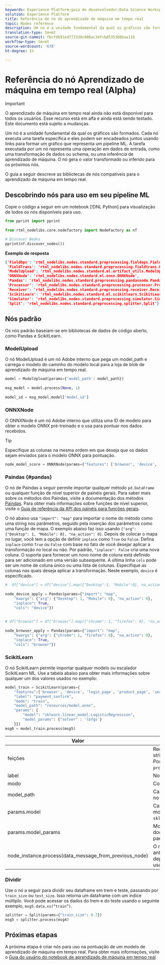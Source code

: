 ```yaml
---
keywords: Experience Platform;guia do desenvolvedor;Data Science Workspace;topics;Real-time Machine Learning;referência do nó;
solution: Experience Platform
title: Referência de nó de aprendizado de máquina em tempo real
topic: Nodes reference
description: Um nó é a unidade fundamental da qual os gráficos são formados. Cada nó executa uma tarefa específica e eles podem ser encadeados juntos usando links para formar um gráfico que representa um pipeline ML. A tarefa executada por um nó representa uma operação em dados de entrada, como uma transformação de dados ou schema, ou uma inferência de aprendizado de máquina. O nó gera o valor transformado ou inferido para os próximos nós.
translation-type: tm+mt
source-git-commit: f6cfd691ed772339c888ac34fcbd535360baa116
workflow-type: tm+mt
source-wordcount: '678'
ht-degree: 1%

---
```



# Referência do nó Aprendizado de máquina em tempo real (Alpha)

>[!IMPORTANT]
>
>O aprendizado de máquina em tempo real ainda não está disponível para todos os usuários. Esse recurso está em alfa e ainda está sendo testado. Este documento está sujeito a mudanças.

Um nó é a unidade fundamental da qual os gráficos são formados. Cada nó executa uma tarefa específica e eles podem ser encadeados juntos usando links para formar um gráfico que representa um pipeline ML. A tarefa executada por um nó representa uma operação em dados de entrada, como uma transformação de dados ou schema, ou uma inferência de aprendizado de máquina. O nó gera o valor transformado ou inferido para os próximos nós.

O guia a seguir descreve as bibliotecas de nós compatíveis para o aprendizado de máquina em tempo real.

## Descobrindo nós para uso em seu pipeline ML

Copie o código a seguir em um notebook [!DNL Python] para visualização de todos os nós disponíveis para uso.

```python
from pprint import pprint
 
from rtml_nodelibs.core.nodefactory import NodeFactory as nf
```

```python
# Discover Nodes
pprint(nf.discover_nodes())
```

**Exemplo de resposta**

```json
{'FieldOps': 'rtml_nodelibs.nodes.standard.preprocessing.fieldops.FieldOps',
 'FieldTrans': 'rtml_nodelibs.nodes.standard.preprocessing.fieldtrans.FieldTrans',
 'ModelUpload': 'rtml_nodelibs.nodes.standard.ml.artifact_utils.ModelUpload',
 'ONNXNode': 'rtml_nodelibs.nodes.standard.ml.onnx.ONNXNode',
 'Pandas': 'rtml_nodelibs.nodes.standard.preprocessing.pandasnode.Pandas',
 'Processor': 'rtml_nodelibs.nodes.standard.preprocessing.processor.Processor',
 'Receiver': 'rtml_nodelibs.nodes.standard.preprocessing.receiver.Receiver',
 'ScikitLearn': 'rtml_nodelibs.nodes.standard.ml.scikitlearn.ScikitLearn',
 'Simulator': 'rtml_nodelibs.nodes.standard.preprocessing.simulator.Simulator',
 'Split': 'rtml_nodelibs.nodes.standard.preprocessing.splitter.Split'}
```

## Nós padrão

Os nós padrão baseiam-se em bibliotecas de dados de código aberto, como Pandas e ScikitLearn.

### ModelUpload

O nó ModelUpload é um nó Adobe interno que pega um model_path e carrega o modelo do caminho do modelo local para a loja de blob de aprendizado de máquina em tempo real.

```python
model = ModelUpload(params={'model_path': model_path})
  
msg_model = model.process(None, 1)
  
model_id = msg_model.model['model_id']
```

### ONNXNode

O ONNXNode é um nó Adobe interno que utiliza uma ID de modelo para obter o modelo ONNX pré-treinado e o usa para pontuar nos dados recebidos.

>[!TIP]
>
>Especifique as colunas na mesma ordem em que deseja que os dados sejam enviados para o modelo ONNX para pontuação.

```python
node_model_score = ONNXNode(params={"features": ['browser', 'device', 'login_page', 'product_page', 'search_page'], "model_id": model_id})
```

### Paindas {#pandas}

O nó de Paindas a seguir permite importar qualquer método `pd.DataFrame` ou qualquer função de nível superior de painéis gerais. Para saber mais sobre os métodos dos Paindas, visite a documentação dos métodos [Paindas](https://pandas.pydata.org/pandas-docs/stable/reference/api/pandas.DataFrame.html). Para obter mais informações sobre funções de nível superior, visite o [Guia de referência da API dos painéis para funções gerais](https://pandas.pydata.org/pandas-docs/stable/reference/general_functions.html).

O nó abaixo usa `"import": "map"` para importar o nome do método como uma string nos parâmetros, seguido pela inserção dos parâmetros como uma função de mapa. O exemplo abaixo faz isso usando `{"arg": {"Desktop": 1, "Mobile": 0}, "na_action": 0}`. Depois de colocar o mapa no lugar, você tem a opção de definir `inplace` como `True` ou `False`. Defina `inplace` como `True` ou `False` com base no fato de você desejar aplicar a transformação no local ou não. Por padrão, `"inplace": False` cria uma nova coluna. O suporte para fornecer um novo nome de coluna está definido para ser adicionado em uma versão subsequente. A última linha `cols` pode ser um nome de coluna único ou uma lista de colunas. Especifique as colunas nas quais deseja aplicar a transformação. Neste exemplo, `device` é especificado.

```python
#  df["device"] = df["device"].map({"Desktop":1, "Mobile":0}, na_action=0)
 
node_device_apply = Pandas(params={"import": "map",
    "kwargs": {"arg": {"Desktop": 1, "Mobile": 0}, "na_action": 0},
    "inplace": True,
    "cols": "device"})
 
 
# df["browser"] = df["browser"].map({"chrome": 1, "firefox": 0}, "na_action": 0})
 
node_browser_apply = Pandas(params={"import": "map",
    "kwargs": {"arg": {"chrome": 1, "firefox": 0}, "na_action": 0},
    "inplace": True,
    "cols": "browser"})
```

### ScikitLearn

O nó ScikitLearn permite importar qualquer modelo ou escalador ScikitLearn ML. Use a tabela abaixo para obter mais informações sobre qualquer um dos valores usados no exemplo:

```python
model_train = ScikitLearn(params={
    "features":['browser', 'device', 'login_page', 'product_page', 'search_page'],
    "label": "payment_confirm",
    "mode": "train",
    "model_path": "resources/model.onnx",
    "params": {
        "model": "sklearn.linear_model.LogisticRegression",
        "model_params": {"solver" : 'lbfgs'}
    }})
msg6 = model_train.process(msg5)
```

| Valor | Descrição |
| --- | --- |
| feições | Recursos de entrada no modelo (lista de strings). <br> Por exemplo: `browser`, `device`, `login_page`, `product_page`, `search_page` |
| label | Nome da coluna do público alvo (string). |
| modo | Comboio/ensaio (corda). |
| model_path | Caminho para o modelo salvo localmente no formato onnx. |
| params.model | Caminho de importação absoluto para o modelo (string), por exemplo: `sklearn.linear_model.LogisticRegression`. |
| params.model_params | Modelos de hiperparâmetros, consulte a documentação da API [sklearn (map/dict)](https://scikit-learn.org/stable/modules/generated/sklearn.linear_model.LogisticRegression.html) para obter mais informações. |
| node_instance.process(data_message_from_previous_node) | O método `process()` pega DataMsg do nó anterior e aplica a transformação. Isso depende do nó atual que está sendo usado. |

### Dividir

Use o nó a seguir para dividir seu dataframe em trem e teste, passando por `train_size` ou `test_size`. Isso retorna um dataframe com um índice múltiplo. Você pode acessar os dados do trem e do teste usando o seguinte exemplo, `msg5.data.xs(“train”)`.

```python
splitter = Split(params={"train_size": 0.7})
msg5 = splitter.process(msg4)
```

## Próximas etapas

A próxima etapa é criar nós para uso na pontuação de um modelo de aprendizado de máquina em tempo real. Para obter mais informações, visite o [Guia do usuário do notebook de aprendizado de máquina em tempo real](./rtml-authoring-notebook.md).
